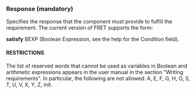 ### Response (mandatory)

Specifies the response that the component must provide to fulfill the requirement.
The current version of FRET supports the form:

**satisfy** BEXP (Boolean Expression, see the help for the Condition field).

#### RESTRICTIONS

The list of reserved words that cannot be used as variables in
Boolean and arithmetic expressions appears in the user manual in the section
"Writing requirements". In particular, the following are not allowed:
A, E, F, G, H, O, S, T, U, V, X, Y, Z, init.

